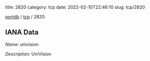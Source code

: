 title: 2820
category: tcp
date: 2022-02-10T22:46:10
slug: tcp/2820

[portdb](/) / [tcp](/category/tcp.html) / 2820


## IANA Data

_Name:_ univision

_Description:_ UniVision


